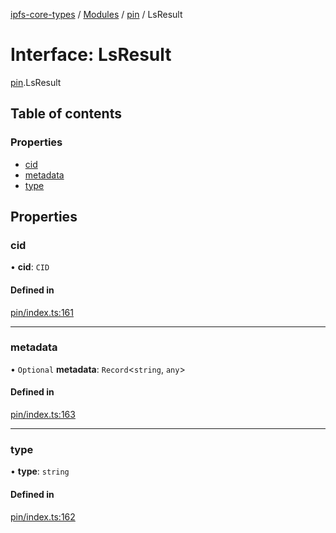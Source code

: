 [ipfs-core-types](../README.md) / [Modules](../modules.md) / [pin](../modules/pin.md) / LsResult

# Interface: LsResult

[pin](../modules/pin.md).LsResult

## Table of contents

### Properties

- [cid](pin.LsResult.md#cid)
- [metadata](pin.LsResult.md#metadata)
- [type](pin.LsResult.md#type)

## Properties

### cid

• **cid**: `CID`

#### Defined in

[pin/index.ts:161](https://github.com/ipfs/js-ipfs/blob/1655368d/packages/ipfs-core-types/src/pin/index.ts#L161)

___

### metadata

• `Optional` **metadata**: `Record`<`string`, `any`\>

#### Defined in

[pin/index.ts:163](https://github.com/ipfs/js-ipfs/blob/1655368d/packages/ipfs-core-types/src/pin/index.ts#L163)

___

### type

• **type**: `string`

#### Defined in

[pin/index.ts:162](https://github.com/ipfs/js-ipfs/blob/1655368d/packages/ipfs-core-types/src/pin/index.ts#L162)

